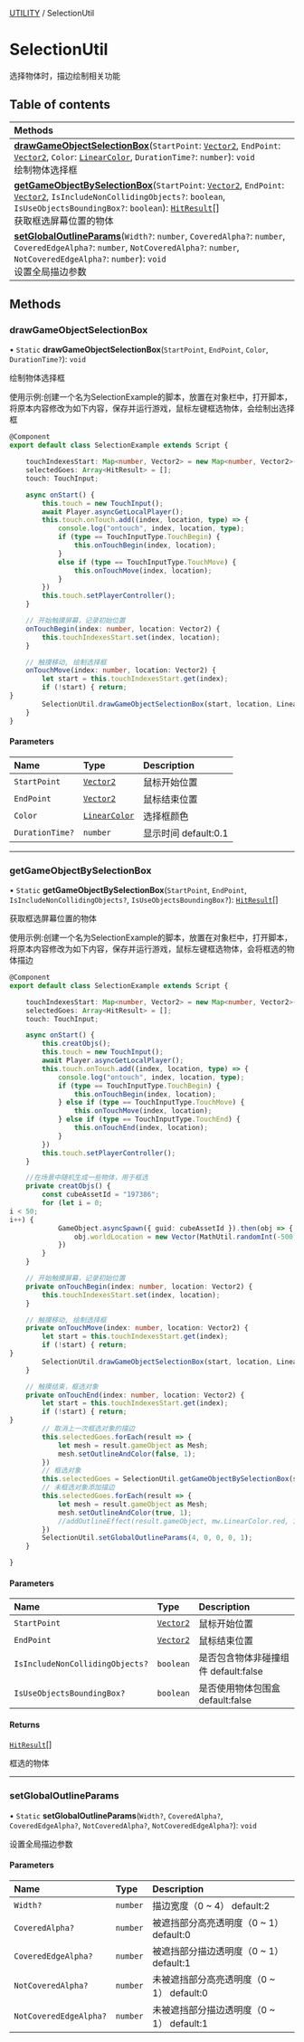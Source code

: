 [UTILITY](../groups/Core.UTILITY.md) / SelectionUtil

# SelectionUtil <Badge type="tip" text="Class" /> <Score text="SelectionUtil" />

选择物体时，描边绘制相关功能

## Table of contents

| Methods |
| :-----|
| **[drawGameObjectSelectionBox](mw.SelectionUtil.md#drawgameobjectselectionbox)**(`StartPoint`: [`Vector2`](mw.Vector2.md), `EndPoint`: [`Vector2`](mw.Vector2.md), `Color`: [`LinearColor`](mw.LinearColor.md), `DurationTime?`: `number`): `void` <br> 绘制物体选择框|
| **[getGameObjectBySelectionBox](mw.SelectionUtil.md#getgameobjectbyselectionbox)**(`StartPoint`: [`Vector2`](mw.Vector2.md), `EndPoint`: [`Vector2`](mw.Vector2.md), `IsIncludeNonCollidingObjects?`: `boolean`, `IsUseObjectsBoundingBox?`: `boolean`): [`HitResult`](mw.HitResult.md)[] <br> 获取框选屏幕位置的物体|
| **[setGlobalOutlineParams](mw.SelectionUtil.md#setglobaloutlineparams)**(`Width?`: `number`, `CoveredAlpha?`: `number`, `CoveredEdgeAlpha?`: `number`, `NotCoveredAlpha?`: `number`, `NotCoveredEdgeAlpha?`: `number`): `void` <br> 设置全局描边参数|

## Methods

### drawGameObjectSelectionBox <Score text="drawGameObjectSelectionBox" /> 

• `Static` **drawGameObjectSelectionBox**(`StartPoint`, `EndPoint`, `Color`, `DurationTime?`): `void` <Badge type="tip" text="client" />

绘制物体选择框


使用示例:创建一个名为SelectionExample的脚本，放置在对象栏中，打开脚本，将原本内容修改为如下内容，保存并运行游戏，鼠标左键框选物体，会绘制出选择框
```ts
@Component
export default class SelectionExample extends Script {

    touchIndexesStart: Map<number, Vector2> = new Map<number, Vector2>();
    selectedGoes: Array<HitResult> = [];
    touch: TouchInput;

    async onStart() {
        this.touch = new TouchInput();
        await Player.asyncGetLocalPlayer();
        this.touch.onTouch.add((index, location, type) => {
            console.log("ontouch", index, location, type);
            if (type == TouchInputType.TouchBegin) {
                this.onTouchBegin(index, location);
            }
            else if (type == TouchInputType.TouchMove) {
                this.onTouchMove(index, location);
            }
        })
        this.touch.setPlayerController();
    }

    // 开始触摸屏幕，记录初始位置
    onTouchBegin(index: number, location: Vector2) {
        this.touchIndexesStart.set(index, location);
    }

    // 触摸移动, 绘制选择框
    onTouchMove(index: number, location: Vector2) {
        let start = this.touchIndexesStart.get(index);
        if (!start) { return;
}
        SelectionUtil.drawGameObjectSelectionBox(start, location, LinearColor.red, 0.03);
    }
}
```

#### Parameters

| Name | Type | Description |
| :------ | :------ | :------ |
| `StartPoint` | [`Vector2`](mw.Vector2.md) | 鼠标开始位置 |
| `EndPoint` | [`Vector2`](mw.Vector2.md) | 鼠标结束位置 |
| `Color` | [`LinearColor`](mw.LinearColor.md) | 选择框颜色 |
| `DurationTime?` | `number` | 显示时间 default:0.1 |


___

### getGameObjectBySelectionBox <Score text="getGameObjectBySelectionBox" /> 

• `Static` **getGameObjectBySelectionBox**(`StartPoint`, `EndPoint`, `IsIncludeNonCollidingObjects?`, `IsUseObjectsBoundingBox?`): [`HitResult`](mw.HitResult.md)[] <Badge type="tip" text="client" />

获取框选屏幕位置的物体


使用示例:创建一个名为SelectionExample的脚本，放置在对象栏中，打开脚本，将原本内容修改为如下内容，保存并运行游戏，鼠标左键框选物体，会将框选的物体描边
```ts
@Component
export default class SelectionExample extends Script {

    touchIndexesStart: Map<number, Vector2> = new Map<number, Vector2>();
    selectedGoes: Array<HitResult> = [];
    touch: TouchInput;

    async onStart() {
        this.creatObjs();
        this.touch = new TouchInput();
        await Player.asyncGetLocalPlayer();
        this.touch.onTouch.add((index, location, type) => {
            console.log("ontouch", index, location, type);
            if (type == TouchInputType.TouchBegin) {
                this.onTouchBegin(index, location);
            } else if (type == TouchInputType.TouchMove) {
                this.onTouchMove(index, location);
            } else if (type == TouchInputType.TouchEnd) {
                this.onTouchEnd(index, location);
            }
        })
        this.touch.setPlayerController();
    }

    //在场景中随机生成一些物体，用于框选
    private creatObjs() {
        const cubeAssetId = "197386";
        for (let i = 0;
i < 50;
i++) {
            GameObject.asyncSpawn({ guid: cubeAssetId }).then(obj => {
                obj.worldLocation = new Vector(MathUtil.randomInt(-500, 500), MathUtil.randomInt(-500, 500), MathUtil.randomInt(-500, 500));
            })
        }
    }

    // 开始触摸屏幕，记录初始位置
    private onTouchBegin(index: number, location: Vector2) {
        this.touchIndexesStart.set(index, location);
    }

    // 触摸移动, 绘制选择框
    private onTouchMove(index: number, location: Vector2) {
        let start = this.touchIndexesStart.get(index);
        if (!start) { return;
}
        SelectionUtil.drawGameObjectSelectionBox(start, location, LinearColor.red, 0.03);
    }

    // 触摸结束，框选对象
    private onTouchEnd(index: number, location: Vector2) {
        let start = this.touchIndexesStart.get(index);
        if (!start) { return;
}
        // 取消上一次框选对象的描边
        this.selectedGoes.forEach(result => {
            let mesh = result.gameObject as Mesh;
            mesh.setOutlineAndColor(false, 1);
        })
        // 框选对象
        this.selectedGoes = SelectionUtil.getGameObjectBySelectionBox(start, location, false, false).filter(result => (result.gameObject instanceof StaticMesh));
        // 未框选对象添加描边
        this.selectedGoes.forEach(result => {
            let mesh = result.gameObject as Mesh;
            mesh.setOutlineAndColor(true, 1);
            //addOutlineEffect(result.gameObject, mw.LinearColor.red, 1, 0, 1, false, false);
        })
        SelectionUtil.setGlobalOutlineParams(4, 0, 0, 0, 1);
    }

}
```

#### Parameters

| Name | Type | Description |
| :------ | :------ | :------ |
| `StartPoint` | [`Vector2`](mw.Vector2.md) | 鼠标开始位置 |
| `EndPoint` | [`Vector2`](mw.Vector2.md) | 鼠标结束位置 |
| `IsIncludeNonCollidingObjects?` | `boolean` | 是否包含物体非碰撞组件 default:false |
| `IsUseObjectsBoundingBox?` | `boolean` | 是否使用物体包围盒 default:false |

#### Returns

[`HitResult`](mw.HitResult.md)[]

框选的物体

___

### setGlobalOutlineParams <Score text="setGlobalOutlineParams" /> 

• `Static` **setGlobalOutlineParams**(`Width?`, `CoveredAlpha?`, `CoveredEdgeAlpha?`, `NotCoveredAlpha?`, `NotCoveredEdgeAlpha?`): `void` <Badge type="tip" text="client" />

设置全局描边参数


#### Parameters

| Name | Type | Description |
| :------ | :------ | :------ |
| `Width?` | `number` | 描边宽度（0 ~ 4） default:2 |
| `CoveredAlpha?` | `number` | 被遮挡部分高亮透明度（0 ~ 1） default:0 |
| `CoveredEdgeAlpha?` | `number` | 被遮挡部分描边透明度（0 ~ 1） default:1 |
| `NotCoveredAlpha?` | `number` | 未被遮挡部分高亮透明度（0 ~ 1） default:0 |
| `NotCoveredEdgeAlpha?` | `number` | 未被遮挡部分描边透明度（0 ~ 1） default:1 |

